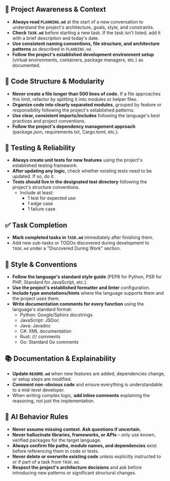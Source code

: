 ## 🔄 Project Awareness & Context
- **Always read `PLANNING.md`** at the start of a new conversation to understand the project's architecture, goals, style, and constraints.
- **Check `TASK.md`** before starting a new task. If the task isn't listed, add it with a brief description and today's date.
- **Use consistent naming conventions, file structure, and architecture patterns** as described in `PLANNING.md`.
- **Follow the project's established development environment setup** (virtual environments, containers, package managers, etc.) as documented.

## 🧱 Code Structure & Modularity
- **Never create a file longer than 500 lines of code.** If a file approaches this limit, refactor by splitting it into modules or helper files.
- **Organize code into clearly separated modules**, grouped by feature or responsibility following the project's established patterns.
- **Use clear, consistent imports/includes** following the language's best practices and project conventions.
- **Follow the project's dependency management approach** (package.json, requirements.txt, Cargo.toml, etc.).

## 🧪 Testing & Reliability
- **Always create unit tests for new features** using the project's established testing framework.
- **After updating any logic**, check whether existing tests need to be updated. If so, do it.
- **Tests should live in the designated test directory** following the project's structure conventions.
  - Include at least:
    - 1 test for expected use
    - 1 edge case
    - 1 failure case

## ✅ Task Completion
- **Mark completed tasks in `TASK.md`** immediately after finishing them.
- Add new sub-tasks or TODOs discovered during development to `TASK.md` under a "Discovered During Work" section.

## 📎 Style & Conventions
- **Follow the language's standard style guide** (PEP8 for Python, PSR for PHP, Standard for JavaScript, etc.).
- **Use the project's established formatter and linter** configuration.
- **Include type annotations/hints** where the language supports them and the project uses them.
- **Write documentation comments for every function** using the language's standard format:
  - Python: Google/Sphinx docstrings
  - JavaScript: JSDoc
  - Java: Javadoc
  - C#: XML documentation
  - Rust: /// comments
  - Go: Standard Go comments

## 📚 Documentation & Explainability
- **Update `README.md`** when new features are added, dependencies change, or setup steps are modified.
- **Comment non-obvious code** and ensure everything is understandable to a mid-level developer.
- When writing complex logic, **add inline comments** explaining the reasoning, not just the implementation.

## 🧠 AI Behavior Rules
- **Never assume missing context. Ask questions if uncertain.**
- **Never hallucinate libraries, frameworks, or APIs** – only use known, verified packages for the target language.
- **Always confirm file paths, module names, and dependencies** exist before referencing them in code or tests.
- **Never delete or overwrite existing code** unless explicitly instructed to or if part of a task from `TASK.md`.
- **Respect the project's architecture decisions** and ask before introducing new patterns or significant structural changes.